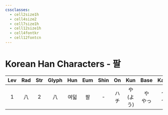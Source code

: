 ```yaml
---
cssclasses:
  - cell2size1h
  - cell4size2
  - cell7size1h
  - cell12size1h
  - cell4fontkr
  - cell12fontcn
---
```


# Korean Han Characters - 팔

| Lev | Rad | Str | Glyph | Hun | Eum | Shin | On  |    Kun    |  Base   |  Kana  | Simp | Man |  Can  | Viet |
| :-: | :-: | :-: | :---: | :-: | :-: | :--: | :-: | :-------: | :-----: | :----: | :--: | :-: | :---: | :--: |
|  1  |  八  |  2  |   八   | 여덟  |  팔  |  -   | ハチ  | や<br>(よう) | や<br>やっ | つ<br>つ |  -   | bā  | baat3 | bát  |
